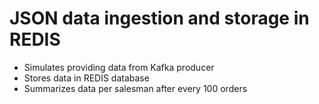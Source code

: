 # JSON data ingestion and storage in REDIS
- Simulates providing data from Kafka producer
- Stores data in REDIS database
- Summarizes data per salesman after every 100 orders
